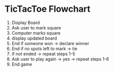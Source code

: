 # TicTacToe Flowchart 

1. Display Board
2. Ask user to mark square
3. Computer marks square
4. display updated board
5. End if someone won -> declare winner
6. End if no spots left to mark -> tie
6. if not ended -> repeat steps 1-5
7. Ask user to play again -> yes -> repeat steps 1-6
8. End game